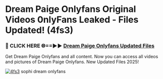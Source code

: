 # Dream Paige Onlyfans Original Videos 0nlyFans Leaked - Files Updated! (4fs3)

<h3>🔴 CLICK HERE 🌐==►► <a href="https://tinyurl.com/brd5kh86" rel="nofollow">Dream Paige Onlyfans Updated Files</a></h3>

Get Dream Paige Onlyfans and all content. Now you can access all videos and pictures of Dream Paige Onlyfans. New Updated Files 2025!

[![4fs3](https://i.imgur.com/K7sEzmb.gif)](https://tinyurl.com/brd5kh86)
sophi dream onlyfans